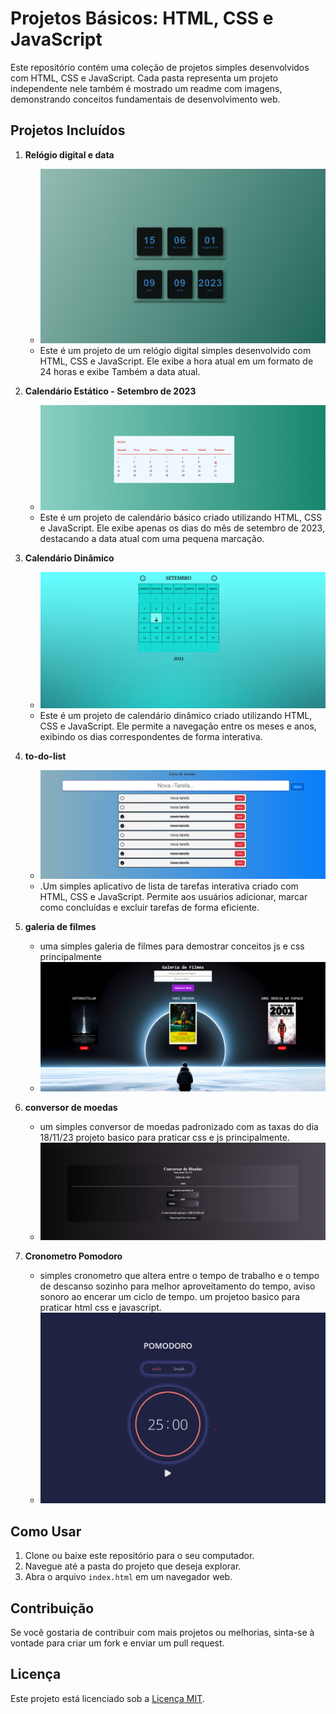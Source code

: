 # Projetos Básicos: HTML, CSS e JavaScript

Este repositório contém uma coleção de projetos simples desenvolvidos com HTML, CSS e JavaScript. Cada pasta representa um projeto independente nele também é mostrado um readme com imagens, demonstrando conceitos fundamentais de desenvolvimento web.

## Projetos Incluídos

1. **Relógio digital e data**
   - ![relogio digital](./relogio/img.projeto.png)
   - Este é um projeto de um relógio digital simples desenvolvido com HTML, CSS e JavaScript. Ele exibe a hora atual em um formato de 24 horas e exibe Também a data atual.

2. **Calendário Estático - Setembro de 2023**
   - ![Calendário Estático](./calendario/img.projeto.calendario.png)
   - Este é um projeto de calendário básico criado utilizando HTML, CSS e JavaScript. Ele exibe apenas os dias do mês de setembro de 2023, destacando a data atual com uma pequena marcação.

3. **Calendário Dinâmico**
   - ![Calendário Dinâmico](./calendario-dinamico/img_do_projeto.png)
   - Este é um projeto de calendário dinâmico criado utilizando HTML, CSS e JavaScript. Ele permite a navegação entre os meses e anos, exibindo os dias correspondentes de forma interativa.

4. **to-do-list**
   - ![to-do-lis](./to-do-list/img.projeto.png)
   - .Um simples aplicativo de lista de tarefas interativa criado com HTML, CSS e JavaScript. Permite aos usuários adicionar, marcar como concluídas e excluir tarefas de forma eficiente.
5. **galeria de filmes**
   - uma simples galeria de filmes para demostrar conceitos js e css principalmente
   - ![galeria de filmes ](./Galeria-de-filmes/img/img%20do%20projetpo.png)
6. **conversor de moedas**
   - um simples conversor de moedas padronizado com as taxas do dia 18/11/23 projeto basico para praticar css e js principalmente.
   - ![conversor de moedas](./conversor-de-moedas-estatico//img_do_projeto/img2%20do%20projeto.png)

7. **Cronometro Pomodoro**
   - simples cronometro que altera entre o tempo de trabalho e o tempo de descanso sozinho para melhor aproveitamento do tempo, aviso sonoro ao encerar um ciclo de tempo. um projetoo basico para praticar html css e javascript.
    - ![Cronometro Pomodoro](./cronometro%20pomodoro/img%20do%20projeto/Screenshot%202023-12-12%20200315.png)
## Como Usar

1. Clone ou baixe este repositório para o seu computador.
2. Navegue até a pasta do projeto que deseja explorar.
3. Abra o arquivo `index.html` em um navegador web.

## Contribuição

Se você gostaria de contribuir com mais projetos ou melhorias, sinta-se à vontade para criar um fork e enviar um pull request.

## Licença

Este projeto está licenciado sob a [Licença MIT](LICENSE).
